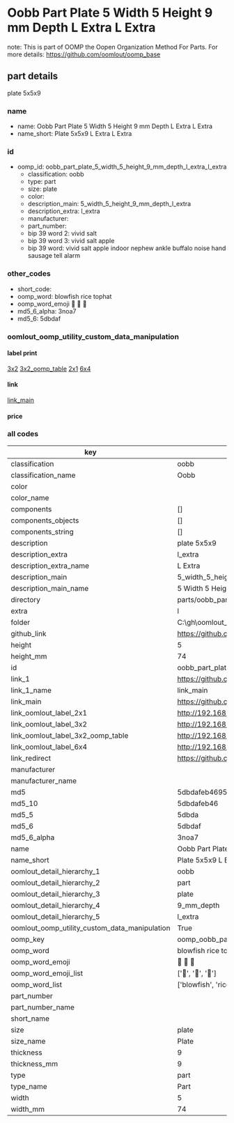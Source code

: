 # Oobb Part Plate 5 Width 5 Height 9 mm Depth L Extra L Extra  

note: This is part of OOMP the Oopen Organization Method For Parts. For more details: https://github.com/oomlout/oomp_base

##  part details
  



plate 5x5x9



### name
* name: Oobb Part Plate 5 Width 5 Height 9 mm Depth L Extra L Extra
* name_short: Plate 5x5x9 L Extra L Extra
### id
* oomp_id: oobb_part_plate_5_width_5_height_9_mm_depth_l_extra_l_extra
  * classification: oobb
  * type: part
  * size: plate
  * color: 
  * description_main: 5_width_5_height_9_mm_depth_l_extra
  * description_extra: l_extra
  * manufacturer: 
  * part_number: 
  * bip 39 word 2: vivid salt
  * bip 39 word 3: vivid salt apple
  * bip 39 word: vivid salt apple indoor nephew ankle buffalo noise hand sausage tell alarm

### other_codes
* short_code: 
* oomp_word: blowfish rice tophat
* oomp_word_emoji :blowfish: :rice: :tophat:
* md5_6_alpha: 3noa7
* md5_6: 5dbdaf






### oomlout_oomp_utility_custom_data_manipulation
#### label print
[3x2](http://192.168.1.245:1112/?label=oomp%203noa7)
[3x2_oomp_table](http://192.168.1.108:1112/?label=oomp%203noa7)
[2x1](http://192.168.1.242:1112/?label=oomp%203noa7)
[6x4](http://192.168.1.55:1112/?label=oomp%203noa7)    

#### link

[link_main](https://github.com/oomlout/oomlout_oobb_version_4_generated_parts/tree/main/navigation_oomp/oobb/part/plate/5_width_5_height_9_mm_depth_l_extra/l_extra/part)                              

#### price







### all codes 
| key | value |  
| --- | --- |  
| classification | oobb |  
| classification_name | Oobb |  
| color |  |  
| color_name |  |  
| components | [] |  
| components_objects | [] |  
| components_string | [] |  
| description | plate 5x5x9 |  
| description_extra | l_extra |  
| description_extra_name | L Extra |  
| description_main | 5_width_5_height_9_mm_depth_l_extra |  
| description_main_name | 5 Width 5 Height 9 mm Depth L Extra |  
| directory | parts/oobb_part_plate_5_width_5_height_9_mm_depth_l_extra_l_extra |  
| extra | l |  
| folder | C:\gh\oomlout_oobb_version_4_generated_parts\parts\oobb_part_plate_5_width_5_height_9_mm_depth_l_extra_l_extra |  
| github_link | https://github.com/oomlout/oomlout_oomp_part_src/tree/main/parts/oobb_part_plate_5_width_5_height_9_mm_depth_l_extra_l_extra |  
| height | 5 |  
| height_mm | 74 |  
| id | oobb_part_plate_5_width_5_height_9_mm_depth_l_extra_l_extra |  
| link_1 | https://github.com/oomlout/oomlout_oobb_version_4_generated_parts/tree/main/navigation_oomp/oobb/part/plate/5_width_5_height_9_mm_depth_l_extra/l_extra/part |  
| link_1_name | link_main |  
| link_main | https://github.com/oomlout/oomlout_oobb_version_4_generated_parts/tree/main/navigation_oomp/oobb/part/plate/5_width_5_height_9_mm_depth_l_extra/l_extra/part |  
| link_oomlout_label_2x1 | http://192.168.1.242:1112/?label=oomp%203noa7 |  
| link_oomlout_label_3x2 | http://192.168.1.245:1112/?label=oomp%203noa7 |  
| link_oomlout_label_3x2_oomp_table | http://192.168.1.108:1112/?label=oomp%203noa7 |  
| link_oomlout_label_6x4 | http://192.168.1.55:1112/?label=oomp%203noa7 |  
| link_redirect | https://github.com/oomlout/oomlout_oobb_version_4_generated_parts/tree/main/parts/_plate_05_05_09_ex_l |  
| manufacturer |  |  
| manufacturer_name |  |  
| md5 | 5dbdafeb4695c3b424ca2730156fafa9 |  
| md5_10 | 5dbdafeb46 |  
| md5_5 | 5dbda |  
| md5_6 | 5dbdaf |  
| md5_6_alpha | 3noa7 |  
| name | Oobb Part Plate 5 Width 5 Height 9 mm Depth L Extra L Extra |  
| name_short | Plate 5x5x9 L Extra L Extra |  
| oomlout_detail_hierarchy_1 | oobb |  
| oomlout_detail_hierarchy_2 | part |  
| oomlout_detail_hierarchy_3 | plate |  
| oomlout_detail_hierarchy_4 | 9_mm_depth |  
| oomlout_detail_hierarchy_5 | l_extra |  
| oomlout_oomp_utility_custom_data_manipulation | True |  
| oomp_key | oomp_oobb_part_plate_5_width_5_height_9_mm_depth_l_extra_l_extra |  
| oomp_word | blowfish rice tophat |  
| oomp_word_emoji | :blowfish: :rice: :tophat: |  
| oomp_word_emoji_list | [':blowfish:', ':rice:', ':tophat:'] |  
| oomp_word_list | ['blowfish', 'rice', 'tophat'] |  
| part_number |  |  
| part_number_name |  |  
| short_name |  |  
| size | plate |  
| size_name | Plate |  
| thickness | 9 |  
| thickness_mm | 9 |  
| type | part |  
| type_name | Part |  
| width | 5 |  
| width_mm | 74 |  

